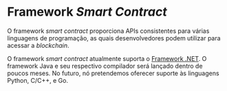 # Framework *Smart Contract*

O framework *smart contract* proporciona APIs consistentes para várias linguagens de programação, as quais desenvolvedores podem utilizar para acessar a *blockchain*.

O framework *smart contract* atualmente suporta o [Framework .NET](fw/dotnet.md). O framework Java e seu respectivo compilador será lançado dentro de poucos meses. No futuro, nó pretendemos oferecer suporte às linguagens Python, C/C++, e Go.

